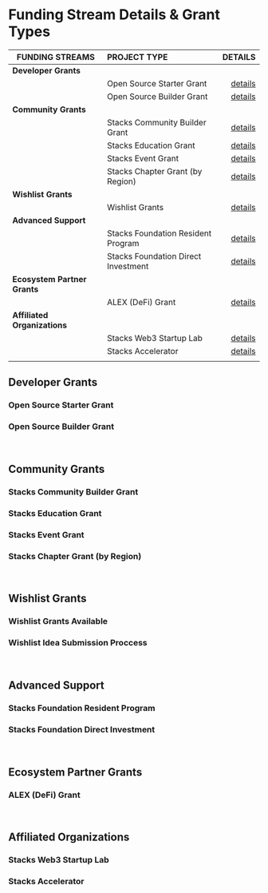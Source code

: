# Funding Stream Details & Grant Types

| FUNDING STREAMS              | PROJECT TYPE                        |                                         DETAILS |
| ---------------------------- | :---------------------------------- | ----------------------------------------------: |
| **Developer Grants**         |                                     |
|                              | Open Source Starter Grant           |           [details](#open-source-starter-grant) |
|                              | Open Source Builder Grant           |           [details](#open-source-builder-grant) |
| **Community Grants**         |                                     |                                                 |
|                              | Stacks Community Builder Grant      |      [details](#stacks-community-builder-grant) |
|                              | Stacks Education Grant              |              [details](#stacks-education-grant) |
|                              | Stacks Event Grant                  |                  [details](#stacks-event-grant) |
|                              | Stacks Chapter Grant (by Region)    |      [details](#stacks-chapter-grant-by-region) |
| **Wishlist Grants**          |                                     |                                                 |
|                              | Wishlist Grants                     |                     [details](#wishlist-grants) |
| **Advanced Support**         |                                     |                                                 |
|                              | Stacks Foundation Resident Program  |  [details](#stacks-foundation-resident-program) |
|                              | Stacks Foundation Direct Investment | [details](#stacks-foundation-direct-investment) |
| **Ecosystem Partner Grants** |                                     |                                                 |
|                              | ALEX (DeFi) Grant                   |                     [details](#alex-defi-grant) |
| **Affiliated Organizations** |                                     |                                                 |
|                              | Stacks Web3 Startup Lab             |             [details](#stacks-web3-startup-lab) |
|                              | Stacks Accelerator                  |                  [details](#stacks-accelerator) |
|                              |                                     |

## Developer Grants

### Open Source Starter Grant

### Open Source Builder Grant

</br>

## Community Grants

### Stacks Community Builder Grant

### Stacks Education Grant

### Stacks Event Grant

### Stacks Chapter Grant (by Region)

</br>

## Wishlist Grants

### Wishlist Grants Available

### Wishlist Idea Submission Proccess

</br>

## Advanced Support

### Stacks Foundation Resident Program

### Stacks Foundation Direct Investment

</br>

## Ecosystem Partner Grants

### ALEX (DeFi) Grant

</br>

## Affiliated Organizations

### Stacks Web3 Startup Lab

### Stacks Accelerator
